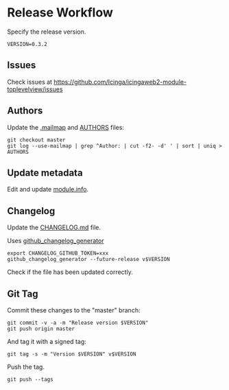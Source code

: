 # Release Workflow

Specify the release version.

```
VERSION=0.3.2
```

## Issues

Check issues at https://github.com/Icinga/icingaweb2-module-toplevelview/issues

## Authors

Update the [.mailmap](.mailmap) and [AUTHORS](AUTHORS) files:

```
git checkout master
git log --use-mailmap | grep ^Author: | cut -f2- -d' ' | sort | uniq > AUTHORS
```

## Update metadata

Edit and update [module.info](module.info).

## Changelog

Update the [CHANGELOG.md](CHANGELOG.md) file.

Uses [github_changelog_generator](https://github.com/skywinder/github-changelog-generator)

```
export CHANGELOG_GITHUB_TOKEN=xxx
github_changelog_generator --future-release v$VERSION
```

Check if the file has been updated correctly.

## Git Tag

Commit these changes to the "master" branch:

```
git commit -v -a -m "Release version $VERSION"
git push origin master
```

And tag it with a signed tag:

```
git tag -s -m "Version $VERSION" v$VERSION
```

Push the tag.

```
git push --tags
```
